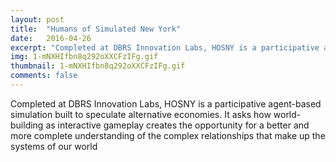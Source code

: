 ```yaml
---
layout: post
title:  "Humans of Simulated New York"
date:   2016-04-26
excerpt: "Completed at DBRS Innovation Labs, HOSNY is a participative agent-based simulation built to speculate alternative economies. It asks how world-building as interactive gameplay creates the opportunity for a better and more complete understanding of the complex relationships that make up the systems of our world."
img: 1-mNXHIfbn8q292oXXCFzIFg.gif
thumbnail: 1-mNXHIfbn8q292oXXCFzIFg.gif
comments: false
---
```


Completed at DBRS Innovation Labs, HOSNY is a participative agent-based simulation built to speculate alternative economies. It asks how world-building as interactive gameplay creates the opportunity for a better and more complete understanding of the complex relationships that make up the systems of our world